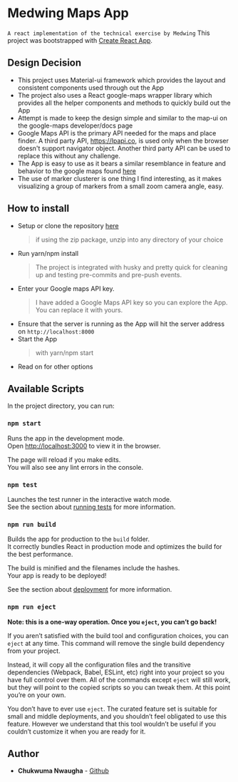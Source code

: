 # Medwing Maps App
`A react implementation of the technical exercise by Medwing`
This project was bootstrapped with [Create React App](https://github.com/facebook/create-react-app).

## Design Decision
- This project uses Material-ui framework which provides the layout and consistent components used through out the App
- The project also uses a React google-maps wrapper library which provides all the helper components and methods to quickly build out the App
- Attempt is made to keep the design simple and similar to the map-ui on the google-maps developer/docs page
- Google Maps API is the primary API needed for the maps and place finder. A third party API, https://Ipapi.co, is used only when the browser doesn't support navigator object. Another third party API can be used to replace this without any challenge.
- The App is easy to use as it bears a similar resemblance in feature and behavior to the google maps found [here](https://developers.google.com/maps/documentation/geocoding/intro)
- The use of marker clusterer is one thing I find interesting, as it makes visualizing a group of markers from a small zoom camera angle, easy.

## How to install
- Setup or clone the repository [here](https://github.com/nwaughachukwuma/medwing-map-app.git)
  > if using the zip package, unzip into any directory of your choice
- Run yarn/npm install
  > The project is integrated with husky and pretty quick for cleaning up and testing pre-commits and pre-push events.
- Enter your Google maps API key.
  > I have added a Google Maps API key so you can explore the App. You can replace it with yours.
- Ensure that the server is running as the App will hit the server address on `http://localhost:8000`
- Start the App
  > with yarn/npm start
- Read on for other options

## Available Scripts

In the project directory, you can run:

### `npm start`

Runs the app in the development mode.<br>
Open [http://localhost:3000](http://localhost:3000) to view it in the browser.

The page will reload if you make edits.<br>
You will also see any lint errors in the console.

### `npm test`

Launches the test runner in the interactive watch mode.<br>
See the section about [running tests](https://facebook.github.io/create-react-app/docs/running-tests) for more information.

### `npm run build`

Builds the app for production to the `build` folder.<br>
It correctly bundles React in production mode and optimizes the build for the best performance.

The build is minified and the filenames include the hashes.<br>
Your app is ready to be deployed!

See the section about [deployment](https://facebook.github.io/create-react-app/docs/deployment) for more information.

### `npm run eject`

**Note: this is a one-way operation. Once you `eject`, you can’t go back!**

If you aren’t satisfied with the build tool and configuration choices, you can `eject` at any time. This command will remove the single build dependency from your project.

Instead, it will copy all the configuration files and the transitive dependencies (Webpack, Babel, ESLint, etc) right into your project so you have full control over them. All of the commands except `eject` will still work, but they will point to the copied scripts so you can tweak them. At this point you’re on your own.

You don’t have to ever use `eject`. The curated feature set is suitable for small and middle deployments, and you shouldn’t feel obligated to use this feature. However we understand that this tool wouldn’t be useful if you couldn’t customize it when you are ready for it.

## Author
* **Chukwuma Nwaugha** - [Github](https://github.com/nwaughachukwuma)

